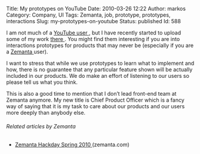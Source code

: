 Title: My prototypes on YouTube
Date: 2010-03-26 12:22
Author: markos
Category: Company, UI
Tags: Zemanta, job, prototype, prototypes, interactions
Slug: my-prototypes-on-youtube
Status: published
Id: 588

<div>
 <p>
  I am not much of a
  <a href="http://www.youtube.com/user/msamastur" title="My YouTube channel">
   YouTube user
  </a>
  , but I have recently started to upload some of my work
  <a href="http://www.youtube.com/user/msamastur" title="my demos on youtube">
   there
  </a>
  . You might find them interesting if you are into interactions prototypes for products that may never be (especially if you are a
  <a class="zem_slink" href="http://www.zemanta.com" rel="homepage" title="Zemanta">
   Zemanta
  </a>
  user).
 </p>
 <p>
  I want to stress that while we use prototypes to learn what to implement and how, there is no guarantee that any particular feature shown will be actually included in our products. We do make an effort of listening to our users so please tell us what you think.
 </p>
 <p>
  This is also a good time to mention that I don’t lead front-end team at Zemanta anymore. My new title is Chief Product Officer which is a fancy way of saying that it is my task to care about our products and our users more deeply than anybody else.
 </p>
 <h6 class="zemanta-related-title">
  Related articles by Zemanta
 </h6>
 <ul class="zemanta-article-ul">
  <li class="zemanta-article-ul-li">
   <a href="http://www.zemanta.com/blog/zemanta-hackday-spring-2010/">
    Zemanta Hackday Spring 2010
   </a>
   (zemanta.com)
  </li>
 </ul>
</div>
